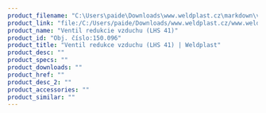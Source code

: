 ```yaml
---
product_filename: "C:\Users\paide\Downloads\www.weldplast.cz\markdown\ventil-redukce-vzduchu-lhs-41.md"
product_link: "file:/C:/Users/paide/Downloads/www.weldplast.cz/www.weldplast.cz/sk/ventil-redukce-vzduchu-lhs-41"
product_name: "Ventil redukcie vzduchu (LHS 41)"
product_id: "Obj. číslo:150.096"
product_title: "Ventil redukce vzduchu (LHS 41) | Weldplast"
product_desc: ""
product_specs: ""
product_downloads: ""
product_href: ""
product_desc_2: ""
product_accessories: ""
product_similar: ""
---
```

